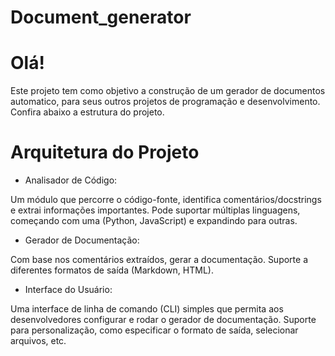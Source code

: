 # Document_generator

# Olá!
Este projeto tem como objetivo a construção de um gerador de documentos automatico, para seus outros projetos de programação e desenvolvimento.
Confira abaixo a estrutura do projeto.

# Arquitetura do Projeto

- Analisador de Código:

Um módulo que percorre o código-fonte, identifica comentários/docstrings e extrai informações importantes.
Pode suportar múltiplas linguagens, começando com uma (Python, JavaScript) e expandindo para outras.

- Gerador de Documentação:

Com base nos comentários extraídos, gerar a documentação.
Suporte a diferentes formatos de saída (Markdown, HTML).

- Interface do Usuário:

Uma interface de linha de comando (CLI) simples que permita aos desenvolvedores configurar e rodar o gerador de documentação.
Suporte para personalização, como especificar o formato de saída, selecionar arquivos, etc.
